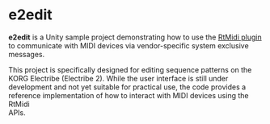 # e2edit

**e2edit** is a Unity sample project demonstrating how to use the [RtMidi plugin]  
to communicate with MIDI devices via vendor-specific system exclusive messages.

[RtMidi plugin]: https://github.com/keijiro/jp.keijiro.rtmidik

This project is specifically designed for editing sequence patterns on the  
KORG Electribe (Electribe 2). While the user interface is still under  
development and not yet suitable for practical use, the code provides a  
reference implementation of how to interact with MIDI devices using the RtMidi  
APIs.
